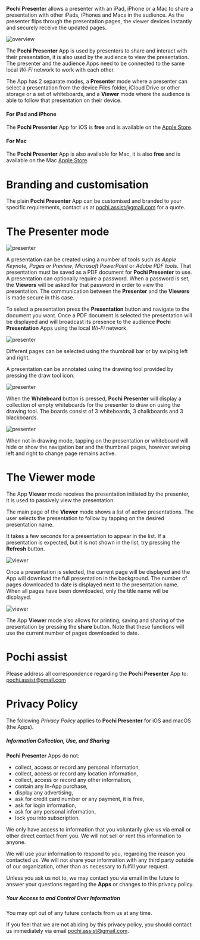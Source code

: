 
**Pochi Presenter** allows a presenter with an iPad, iPhone or a Mac to share a presentation with other iPads, iPhones and Macs in the audience. 
As the presenter flips through the presentation pages, the viewer devices instantly and securely receive the updated pages.

![overview](images/overview1.png)

The **Pochi Presenter** App is used by presenters to share and interact with their presentation, 
it is also used by the audience to view the presentation.
The presenter and the audience Apps need to be connected to the same local *Wi-Fi* network to work with each other.

The App has 2 separate modes, a **Presenter** mode where a presenter can select a 
presentation from the device Files folder, iCloud Drive or other storage or a set of 
whiteboards, and a **Viewer** mode where the audience is able to follow that presentation on their device.


#### For iPad and iPhone

The **Pochi Presenter** App for iOS is **free** and is available on the [Apple Store](https://itunes.apple.com/us/app/pochi-presenter/id1435990047?ls=1&mt=8).

#### For Mac

The **Pochi Presenter** App is also available for Mac, it is also **free** and is available on the Mac [Apple Store](https://itunes.apple.com/jp/app/pochi-presenter/id1454321927?l=en&mt=12).

# Branding and customisation

The plain **Pochi Presenter** App can be customised and branded to your specific requirements, contact us at <pochi.assist@gmail.com> 
for a quote.


# The Presenter mode

![presenter](images/presenter1.png)

A presentation can be created using a number of tools such as *Apple Keynote, Pages or Preview*, *Microsoft PowerPoint* or 
*Adobe PDF tools*.
That presentation must be saved as a PDF document for **Pochi Presenter** to use.
A presentation can optionally require a password. When a password is set, the **Viewers** will be asked 
for that password in order to view the presentation. The communication between the **Presenter**
and the **Viewers** is made secure in this case.

To select a presentation press the **Presentation** button and navigate to the document you want. 
Once a PDF document is selected the presentation will be displayed and will broadcast 
its presence to the audience **Pochi Presentation** Apps using the local *Wi-Fi* network. 

![presenter](images/presenter2.png)

Different pages can be selected using the thumbnail bar or by swiping left and right.
 
A presentation can be annotated using the drawing tool provided by pressing the draw tool icon.

![presenter](images/presenter3.png)

When the **Whiteboard** button is pressed, **Pochi Presenter** will display a 
collection of empty whiteboards for the presenter to draw on using the drawing tool. The boards 
consist of 3 whiteboards, 3 chalkboards and 3 blackboards.

![presenter](images/presenter4.png)

When not in drawing mode, tapping on the presentation or whiteboard will hide or show the navigation bar 
and the thumbnail pages, however swiping left and right to change page remains active.

# The Viewer mode

The App **Viewer** mode receives the presentation initiated by the presenter, it is used to passively view the presentation. 

The main page of the **Viewer** mode shows a list of active presentations. 
The user selects the presentation to follow by tapping on the desired presentation name.

It takes a few seconds for a presentation to appear in the list. If a presentation is expected, 
but it is not shown in the list, try pressing the **Refresh** button.
 
![viewer](images/viewer1.png)

Once a presentation is selected, the current page will be displayed and the App will download the full presentation in the background. 
The number of pages downloaded to date is displayed next to the presentation name. 
When all pages have been downloaded, only the title name will be displayed.
 
![viewer](images/viewer2.png)

The App **Viewer** mode also allows for printing, saving and sharing of the presentation by pressing 
the **share** button. Note that these functions will use the current number of pages downloaded to date.
 
# Pochi assist

Please address all correspondence regarding the **Pochi Presenter** App to: <pochi.assist@gmail.com>

# Privacy Policy
 
The following *Privacy Policy* applies to **Pochi Presenter** for iOS and macOS (the Apps).
 
##### Information Collection, Use, and Sharing
 
**Pochi Presenter** Apps do not:
 
 * collect, access or record any personal information,
 * collect, access or record any location information,
 * collect, access or record any other information,
 * contain any In-App purchase,
 * display any advertising,
 * ask for credit card number or any payment, it is free, 
 * ask for login information,
 * ask for any personal information,
 * lock you into subscription.
   
 We only have access to information that you voluntarily give us via email 
 or other direct contact from you. We will not sell or rent this information to anyone.
 
 We will use your information to respond to you, regarding the reason you contacted us. 
 We will not share your information with any third party outside of our organization, 
 other than as necessary to fulfill your request.
 
 Unless you ask us not to, we may contact you via email in the future to answer your 
 questions regarding the **Apps** 
 or changes to this privacy policy.
 
##### Your Access to and Control Over Information 
 
You may opt out of any future contacts from us at any time. 
 
If you feel that we are not abiding by this privacy policy, you should contact us 
immediately via email <pochi.assist@gmail.com>.
 